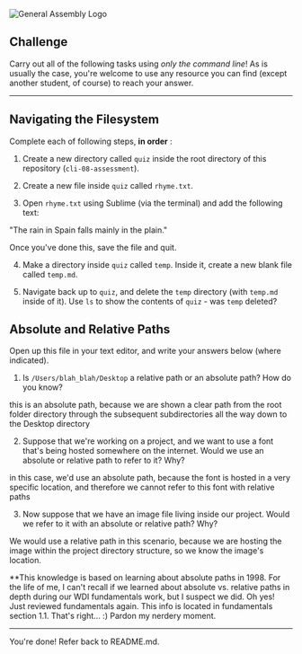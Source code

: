 ![General Assembly Logo](http://i.imgur.com/ke8USTq.png)

## Challenge

Carry out all of the following tasks using _only the command line_! As is usually the case, you're welcome to use any resource you can find (except another student, of course) to reach your answer.

<hr>

## Navigating the Filesystem

Complete each of following steps, **in order** :

1. Create a new directory called `quiz` inside the root directory of this repository (`cli-08-assessment`).

2. Create a new file inside `quiz` called `rhyme.txt`.

3. Open `rhyme.txt` using Sublime (via the terminal) and add the following text:

 "The rain in Spain falls mainly in the plain."

 Once you've done this, save the file and quit.

4. Make a directory inside `quiz` called `temp`. Inside it, create a new blank file called `temp.md`.

5. Navigate back up to `quiz`, and delete the `temp` directory (with `temp.md` inside of it).
Use `ls` to show the contents of `quiz` - was `temp` deleted?

## Absolute and Relative Paths

Open up this file in your text editor, and write your answers below (where indicated).

1. Is `/Users/blah_blah/Desktop` a relative path or an absolute path? How do you know?

 <!-- Answer Starts Here -->
 this is an absolute path, because we are shown a clear path from the root folder directory through the subsequent subdirectories all the way down to the Desktop directory
 <!-- Answer Ends Here -->

2. Suppose that we're working on a project, and we want to use a font that's being hosted somewhere on the internet. Would we use an absolute or relative path to refer to it? Why?

 <!-- Answer Starts Here -->
 in this case, we'd use an absolute path, because the font is hosted in a very specific location, and therefore we cannot refer to this font with relative paths
 <!-- Answer Ends Here -->

3. Now suppose that we have an image file living inside our project. Would we refer to it with an absolute or relative path? Why?

 <!-- Answer Starts Here -->
 We would use a relative path in this scenario, because we are hosting the image within the project directory structure, so we know the image's location.

 **This knowledge is based on learning about absolute paths in 1998. For the life of me, I can't recall if we learned about absolute vs. relative paths in depth during our WDI fundamentals work, but I suspect we did. Oh yes! Just reviewed fundamentals again. This info is located in fundamentals section 1.1. That's right... :)
 Pardon my nerdery moment.
 <!-- Answer Ends Here -->

<hr>

You're done! Refer back to README.md.
